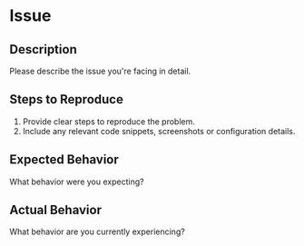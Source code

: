 # Issue

## Description

Please describe the issue you're facing in detail.

## Steps to Reproduce

1. Provide clear steps to reproduce the problem.
2. Include any relevant code snippets, screenshots or configuration details.

## Expected Behavior

What behavior were you expecting?

## Actual Behavior

What behavior are you currently experiencing?
